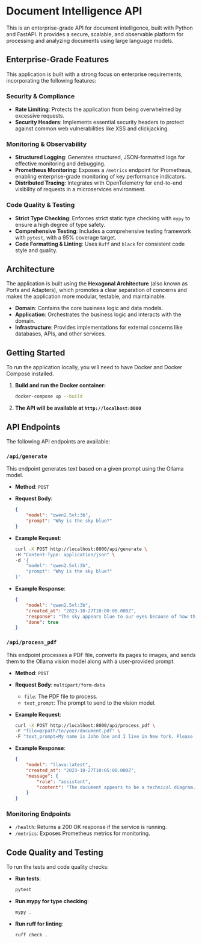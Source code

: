 # Document Intelligence API

This is an enterprise-grade API for document intelligence, built with Python and FastAPI. It provides a secure, scalable, and observable platform for processing and analyzing documents using large language models.

## Enterprise-Grade Features

This application is built with a strong focus on enterprise requirements, incorporating the following features:

### Security & Compliance

*   **Rate Limiting**: Protects the application from being overwhelmed by excessive requests.
*   **Security Headers**: Implements essential security headers to protect against common web vulnerabilities like XSS and clickjacking.

### Monitoring & Observability

*   **Structured Logging**: Generates structured, JSON-formatted logs for effective monitoring and debugging.
*   **Prometheus Monitoring**: Exposes a `/metrics` endpoint for Prometheus, enabling enterprise-grade monitoring of key performance indicators.
*   **Distributed Tracing**: Integrates with OpenTelemetry for end-to-end visibility of requests in a microservices environment.

### Code Quality & Testing

*   **Strict Type Checking**: Enforces strict static type checking with `mypy` to ensure a high degree of type safety.
*   **Comprehensive Testing**: Includes a comprehensive testing framework with `pytest`, with a 95% coverage target.
*   **Code Formatting & Linting**: Uses `Ruff` and `black` for consistent code style and quality.

## Architecture

The application is built using the **Hexagonal Architecture** (also known as Ports and Adapters), which promotes a clear separation of concerns and makes the application more modular, testable, and maintainable.

*   **Domain**: Contains the core business logic and data models.
*   **Application**: Orchestrates the business logic and interacts with the domain.
*   **Infrastructure**: Provides implementations for external concerns like databases, APIs, and other services.

## Getting Started

To run the application locally, you will need to have Docker and Docker Compose installed.

1.  **Build and run the Docker container:**

    ```bash
    docker-compose up --build
    ```

2.  **The API will be available at `http://localhost:8000`**

## API Endpoints

The following API endpoints are available:

### `/api/generate`

This endpoint generates text based on a given prompt using the Ollama model.

*   **Method**: `POST`
*   **Request Body**:

    ```json
    {
        "model": "qwen2.5vl:3b",
        "prompt": "Why is the sky blue?"
    }
    ```

*   **Example Request**:

    ```bash
    curl -X POST http://localhost:8000/api/generate \
    -H "Content-Type: application/json" \
    -d '{
        "model": "qwen2.5vl:3b",
        "prompt": "Why is the sky blue?"
    }'
    ```

*   **Example Response**:

    ```json
    {
        "model": "qwen2.5vl:3b",
        "created_at": "2023-10-27T10:00:00.000Z",
        "response": "The sky appears blue to our eyes because of how the Earth's atmosphere scatters sunlight...",
        "done": true
    }
    ```

### `/api/process_pdf`

This endpoint processes a PDF file, converts its pages to images, and sends them to the Ollama vision model along with a user-provided prompt.

*   **Method**: `POST`
*   **Request Body**: `multipart/form-data`
    *   `file`: The PDF file to process.
    *   `text_prompt`: The prompt to send to the vision model.

*   **Example Request**:

    ```bash
    curl -X POST http://localhost:8000/api/process_pdf \
    -F "file=@/path/to/your/document.pdf" \
    -F "text_prompt=My name is John Doe and I live in New York. Please describe the content of this document."
    ```

*   **Example Response**:

    ```json
    {
        "model": "llava:latest",
        "created_at": "2023-10-27T10:05:00.000Z",
        "message": {
            "role": "assistant",
            "content": "The document appears to be a technical diagram..."
        }
    }
    ```

### Monitoring Endpoints

*   `/health`: Returns a 200 OK response if the service is running.
*   `/metrics`: Exposes Prometheus metrics for monitoring.

## Code Quality and Testing

To run the tests and code quality checks:

*   **Run tests**:

    ```bash
    pytest
    ```

*   **Run mypy for type checking**:

    ```bash
    mypy .
    ```

*   **Run ruff for linting**:

    ```bash
    ruff check .
    ```